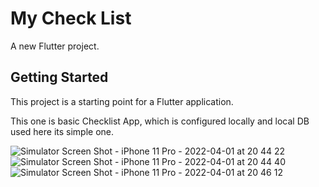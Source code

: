 # My Check List

A new Flutter project.

## Getting Started

This project is a starting point for a Flutter application.

This one is basic Checklist App, which is configured locally and local DB used here its simple one.

![Simulator Screen Shot - iPhone 11 Pro - 2022-04-01 at 20 44 22](https://user-images.githubusercontent.com/64524237/161292097-dd5a833a-4156-4314-8cec-34bc536273ac.png)
![Simulator Screen Shot - iPhone 11 Pro - 2022-04-01 at 20 44 40](https://user-images.githubusercontent.com/64524237/161292141-cc87fbc8-290f-45e1-844d-3fed196de935.png)
![Simulator Screen Shot - iPhone 11 Pro - 2022-04-01 at 20 46 12](https://user-images.githubusercontent.com/64524237/161292400-1032f9b1-cecf-4beb-8077-e97edd099483.png)
